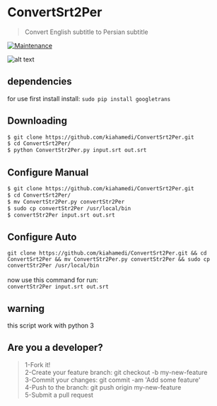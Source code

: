 # ConvertSrt2Per
> Convert English subtitle to Persian subtitle

[![Maintenance](https://img.shields.io/badge/Maintained%3F-yes-green.svg)](https://GitHub.com/Naereen/StrapDown.js/graphs/commit-activity)

![alt text](https://raw.githubusercontent.com/kiahamedi/ConvertSrt2Per/master/wallpaper.png)

## dependencies
for use first install install:
`sudo pip install googletrans`

## Downloading
```bash
$ git clone https://github.com/kiahamedi/ConvertSrt2Per.git
$ cd ConvertSrt2Per/
$ python ConvertStr2Per.py input.srt out.srt
```

## Configure Manual
```bash
$ git clone https://github.com/kiahamedi/ConvertSrt2Per.git
$ cd ConvertSrt2Per/
$ mv ConvertStr2Per.py convertStr2Per
$ sudo cp convertStr2Per /usr/local/bin
$ convertStr2Per input.srt out.srt
```

## Configure Auto
`git clone https://github.com/kiahamedi/ConvertSrt2Per.git && cd ConvertSrt2Per && mv ConvertStr2Per.py convertStr2Per && sudo cp convertStr2Per /usr/local/bin`</br>
</br>
now use this command for run:</br>
`convertStr2Per input.srt out.srt`</br>


## warning
this script work with python 3


## Are you a developer?
> 1-Fork it!</br>
> 2-Create your feature branch: git checkout -b my-new-feature</br>
> 3-Commit your changes: git commit -am 'Add some feature'</br>
> 4-Push to the branch: git push origin my-new-feature</br>
> 5-Submit a pull request</br>
